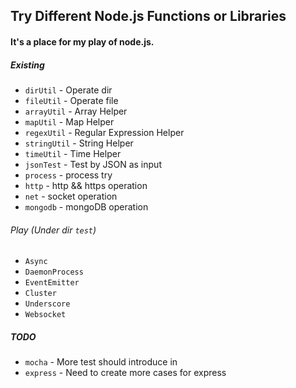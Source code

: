 ## Try Different Node.js Functions or Libraries

#### It's a place for my play of node.js.

##### Existing

* `dirUtil` - Operate dir
* `fileUtil` - Operate file
* `arrayUtil` - Array Helper
* `mapUtil` - Map Helper
* `regexUtil` - Regular Expression Helper
* `stringUtil` - String Helper
* `timeUtil` - Time Helper
* `jsonTest` - Test by JSON as input
* `process` - process try
* `http` - http && https operation
* `net` - socket operation
* `mongodb` - mongoDB operation

###### Play (Under dir `test`)
* `Async`
* `DaemonProcess`
* `EventEmitter`
* `Cluster`
* `Underscore`
* `Websocket`

##### TODO
* `mocha` - More test should introduce in
* `express` - Need to create more cases for express